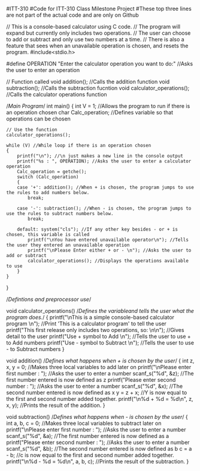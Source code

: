 #ITT-310
#Code for ITT-310 Class Milestone Project
#These top three lines are not part of the actual code and are only on Github

// This is a console-based calculator using C code.
// The program will expand but currently only includes two operations. 
// The user can choose to add or subtract and only use two numbers at a time. 
// There is also a feature that sees when an unavailable operation is chosen, and resets the program. 
#include<stdio.h>

#define OPERATION "Enter the calculator operation you want to do:" //Asks the user to enter an operation

// Function called 
void addition(); //Calls the addition function
void subtraction(); //Calls the subtraction fucntion
void calculator_operations(); //Calls the calculator operations function

/*Main Program*/
int main()
{
    int V = 1; //Allows the program to run if there is an operation chosen
    char Calc_operation; //Defines variable so that operations can be chosen

    // Use the function 
    calculator_operations();

    while (V) //While loop if there is an operation chosen
    {
        printf("\n"); //\n just makes a new line in the console output
        printf("%s : ", OPERATION); //Asks the user to enter a calculator operation
        Calc_operation = getche();
        switch (Calc_operation)
        {
        case '+': addition(); //When + is chosen, the program jumps to use the rules to add numbers below.
            break;

        case '-': subtraction(); //When - is chosen, the program jumps to use the rules to subtract numbers below. 
            break;

        default: system("cls"); //If any other key besides - or + is chosen, this variable is called
            printf("\nYou have entered unavailable operator\n"); //Tells the user they entered an unavailable operation
            printf("\nPlease Enter either + or - \n"); //Asks the user to add or subtract
            calculator_operations(); //Displays the operations available to use
        }
    }
}

/*Defintions and preprocessor use*/

void calculator_operations() /*Defines the variableand tells the user what the program does.*/
{
    printf("\nThis is a simple console-based calculator program \n"); //Print 'This is a calculator program' to tell the user
    printf("This first release only includes two operations, so: \n\n"); //Gives detail to the user
    printf("Use + symbol to Add \n"); //Tells the user to use + to Add numbers
    printf("Use - symbol to Subtract \n"); //Tells the user to use - to Subtract numbers
}

void addition() /*Defines what happens when + is chosen by the user*/
{
    int z, x, y = 0; //Makes three local variables to add later on
    printf("\nPlease enter first number  : "); //Asks the user to enter a number
    scanf_s("%d", &z); //The first number entered is now defined as z
    printf("Please enter second number : "); //Asks the user to enter a number
    scanf_s("%d", &x); //The second number entered is now defined as x
    y = z + x; //Y is now equal to the first and second number added together.
    printf("\n%d + %d = %d\n", z, x, y); //Prints the result of the addition. 
}

void subtraction() /*Defines what happens when - is chosen by the user*/
{
    int a, b, c = 0; //Makes three local variables to subtract later on
    printf("\nPlease enter first number  : "); //Asks the user to enter a number
    scanf_s("%d", &a); //The first number entered is now defined as a
    printf("Please enter second number : ");  //Asks the user to enter a number
    scanf_s("%d", &b); //The second number entered is now defined as b
    c = a - b; //c is now equal to the first and second number added together.
    printf("\n%d - %d = %d\n", a, b, c);  //Prints the result of the subtraction. 
}
